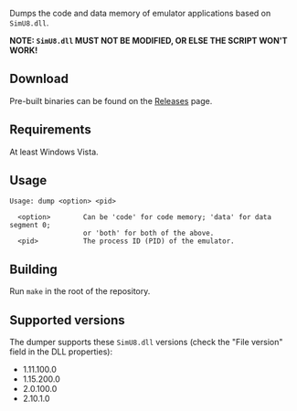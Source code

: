 Dumps the code and data memory of emulator applications based on `SimU8.dll`.

**NOTE: `SimU8.dll` MUST NOT BE MODIFIED, OR ELSE THE SCRIPT WON'T WORK!**

## Download
Pre-built binaries can be found on the [Releases](../../releases/latest) page.

## Requirements
At least Windows Vista.

## Usage
```
Usage: dump <option> <pid>

  <option>        Can be 'code' for code memory; 'data' for data segment 0;
                  or 'both' for both of the above.
  <pid>           The process ID (PID) of the emulator.
```

## Building
Run `make` in the root of the repository.

## Supported versions
The dumper supports these `SimU8.dll` versions (check the "File version" field in the DLL properties):
- 1.11.100.0
- 1.15.200.0
- 2.0.100.0
- 2.10.1.0
